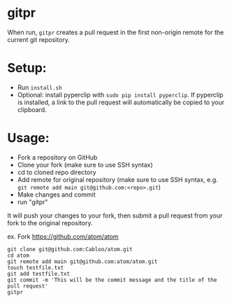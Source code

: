 gitpr
=======
When run, `gitpr` creates a pull request in the first non-origin remote for the current git repository.

Setup:
=======
- Run `install.sh`
- Optional: install pyperclip with `sudo pip install pyperclip`. If pyperclip is installed, a link to the pull request will automatically be copied to your clipboard.

Usage:
=======
- Fork a repository on GitHub
- Clone your fork (make sure to use SSH syntax)
- cd to cloned repo directory
- Add remote for original repository (make sure to use SSH syntax, e.g. `git remote add main git@github.com:<repo>.git`)
- Make changes and commit
- run "gitpr"

It will push your changes to your fork, then submit a pull request from your fork to the original repository.

ex. Fork https://github.com/atom/atom
```shell
git clone git@github.com:Cabloo/atom.git
cd atom
git remote add main git@github.com:atom/atom.git
touch testfile.txt
git add testfile.txt
git commit -m 'This will be the commit message and the title of the pull request'
gitpr
```
